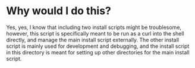 # Why would I do this?

Yes, yes, I know that including two install scripts might be troublesome, however, this script is specifically meant to be run as a curl into the shell directly, and manage the main install script externally.
The other install script is mainly used for development and debugging, and the install script in this directory is meant for setting up other directories for the main install script.
